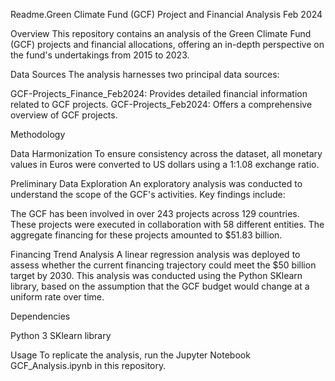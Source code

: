 Readme.Green Climate Fund (GCF) Project and Financial Analysis Feb 2024

Overview
This repository contains an analysis of the Green Climate Fund (GCF) projects and financial allocations, offering an in-depth perspective on the fund's undertakings from 2015 to 2023.

Data Sources
The analysis harnesses two principal data sources:

GCF-Projects_Finance_Feb2024: Provides detailed financial information related to GCF projects.
GCF-Projects_Feb2024: Offers a comprehensive overview of GCF projects.

Methodology

Data Harmonization
To ensure consistency across the dataset, all monetary values in Euros were converted to US dollars using a 1:1.08 exchange ratio.

Preliminary Data Exploration
An exploratory analysis was conducted to understand the scope of the GCF's activities. Key findings include:

The GCF has been involved in over 243 projects across 129 countries.
These projects were executed in collaboration with 58 different entities.
The aggregate financing for these projects amounted to $51.83 billion.

Financing Trend Analysis
A linear regression analysis was deployed to assess whether the current financing trajectory could meet the $50 billion target by 2030. This analysis was conducted using the Python SKlearn library, based on the assumption that the GCF budget would change at a uniform rate over time.

Dependencies

Python 3
SKlearn library

Usage
To replicate the analysis, run the Jupyter Notebook GCF_Analysis.ipynb in this repository.
